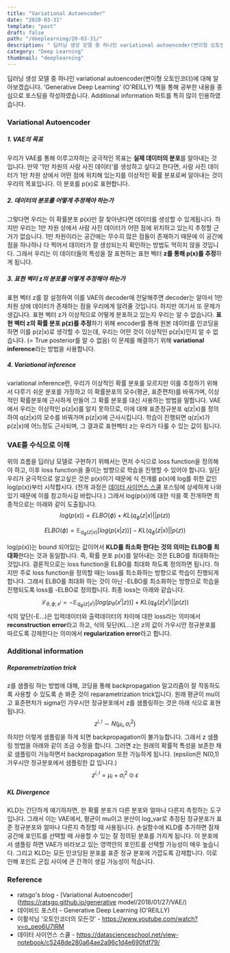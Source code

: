 ```yaml
---
title: "Variational Autoencoder"
date: "2020-03-31"
template: "post"
draft: false
path: "/deeplearning/20-03-31/"
description: " 딥러닝 생성 모델 중 하나인 variational autoencoder(변이형 오토인코더)에 대해 알아보겠습니다. 'Generative Deep Learning' (O'REILLY) 책을 통해 공부한 내용을 중심으로 포스팅을 작성하였습니다. Additional information 파트를 특히 많이 인용하였습니다."
category: "Deep Learning"
thumbnail: "deeplearning"
---
```


 딥러닝 생성 모델 중 하나인 variational autoencoder(변이형 오토인코더)에 대해 알아보겠습니다. 'Generative Deep Learning' (O'REILLY) 책을 통해 공부한 내용을 중심으로 포스팅을 작성하였습니다. Additional information 파트를 특히 많이 인용하였습니다. 

### Variational Autoencoder

##### 1. VAE의 목표 

 우리가 VAE를 통해 이루고자하는 궁극적인 목표는 **실제 데이터의 분포**를 알아내는 것 입니다. 만약 '1만 차원의 사람 사진 데이터'를 생성하고 싶다고 한다면, 사람 사진 데이터가 1만 차원 상에서 어떤 점에 위치해 있는지를 이상적인 확률 분포로써 알아내는 것이 우리의 목표입니다. 이 분포를 p(x)로 표현합니다.

##### 2. 데이터의 분포를 어떻게 추정해야 하는가 

 그렇다면 우리는 이 확률분포 p(x)만 잘 찾아낸다면 데이터를 생성할 수 있게됩니다. 하지만 우리는 1만 차원 상에서 사람 사진 데이터가 어떤 점에 위치하고 있는지 추정할 근거가 없습니다. 1만 차원이라는 공간에는 무수히 많은 점들이 존재하기 때문에 이 공간에 점을 하나하나 다 찍어서 데이터가 잘 생성되는지 확인하는 방법도 먹히지 않을 것입니다. 그래서 우리는 이 데이터들의 특성을 잘 표현하는 표현 벡터 **z를 통해 p(x)를 추정**하게 됩니다.  

##### 3. 표현 벡터 z의 분포를 어떻게 추정해야 하는가

 표현 벡터 z를 잘 설정하여 이를 VAE의 decoder에 전달해주면 decoder는 알아서 1만 차원 상에 데이터가 존재하는 점을 우리에게 알려줄 것입니다. 하지만 여기서 또 문제가 생깁니다. 표현 벡터 z가 이상적으로 어떻게 분포하고 있는지 우리는 알 수 없습니다. **표현 벡터 z의 확률 분포 p(z)를 추정**하기 위해 encoder를 통해 원본 데이터를 인코딩을 하면 이를 p(z|x)로 생각할 수 있는데, 우리는 어떤 것이 이상적인 p(z|x)인지 알 수 없습니다. (= True posterior를 알 수 없음) 이 문제를 해결하기 위해 **variational inference**라는 방법을 사용합니다. 

##### 4. Variational inference

 variational inference란, 우리가 이상적인 확률 분포를 모르지만 이를 추정하기 위해서 다루기 쉬운 분포를 가정하고 이 확률분포의 모수(평균, 표준편차)를 바꿔가며, 이상적인 확률분포에 근사하게 만들어 그 확률 분포를 대신 사용하는 방법을 말합니다. VAE에서 우리는 이상적인 p(z|x)를 알지 못하므로, 이에 대해 표준정규분포 q(z|x)를 정의하여 q(z|x)의 모수를 바꿔가며 p(z|x)에 근사시킵니다. 학습이 진행되면 q(z|x)가 p(z|x)에 어느정도 근사되며, 그 결과로 표현벡터 z는 우리가 다룰 수 있는 값이 됩니다.

### VAE를 수식으로 이해

 위의 흐름을 딥러닝 모델로 구현하기 위해서는 먼저 수식으로 loss function을 정의해야 하고, 이후 loss function을 줄이는 방향으로 학습을 진행할 수 있어야 합니다. 일단 우리가 궁극적으로 알고싶은 것은 p(x)이기 때문에 식 전개를 p(x)에 log를 취한 값인 log(p(x))부터 시작합시다. (전개 과정은 [데이터 사이언스 스쿨](https://datascienceschool.net/view-notebook/c5248de280a64ae2a96c1d4e690fdf79/) 포스팅에 상세하게 나와있기 때문에 이를 참고하시길 바랍니다.) 그래서 log(p(x))에 대한 식을 쭉 전개하면 최종적으로는 아래와 같이 도출됩니다. 
$$
log(p(x))=ELBO(\phi)+KL(q_{\phi}(z|x)||p(z))
$$

$$
ELBO(\phi)=\mathbb{E}_{q_{\phi}(z|x)}[log(p(x|z))]-KL(q_{\phi}(z|x)||p(z))
$$

 log(p(x))는 bound 되어있는 값이어서 **KLD를 최소화 한다는 것의 의미는 ELBO를 최대화**한다는 것과 동일합니다. 즉, 확률 분포 p(x)를 알아내는 것은 ELBO를 최대화하는 것입니다. 결론적으로는 loss function을 ELBO를 최대화 하도록 정의하면 됩니다. 하지만 주로 loss function을 정의할 때는 loss를 최소화하는 방향으로 학습이 진행되게 합니다. 그래서 ELBO를 최대화 하는 것이 아닌 -ELBO를 최소화하는 방향으로 학습을 진행되도록 loss를 -ELBO로 정의합니다. 최종 loss는 아래와 같습니다.
$$
\mathcal L_{\theta,\phi;x^i}=-\mathbb E_{q_{\phi}(z|x^i)}[log(p_{\theta}(x^i|z))]+KL(q_{\phi}(z|x^i)||p(z))
$$
 식의 앞단(-E...)은 입력데이터와 출력데이터의 차이에 대한 loss라는 의미에서 **reconstruction error**라고 하고, 식의 뒷단(KL...)은 z의 값이 가우시안 정규분포를 따르도록 강제한다는 의미에서 **regularization error**라고 합니다. 

### Additional information

##### Reparametrization trick 

 z를 샘플링 하는 방법에 대해, 코딩을 통해 backpropagation 알고리즘이 잘 작동하도록 사용할 수 있도록 손 봐준 것이 reparametrization trick입니다. 원래 평균이 mu이고 표준편차가 sigma인 가우시안 정규분포에서 z를 샘플링하는 것은 아래 식으로 표현됩니다.
$$
z^{i,l}\sim N(\mu_i,\sigma_i^2)
$$
 하지만 이렇게 샘플링을 하게 되면 backpropagation이 불가능합니다. 그래서 z 샘플링 방법을 아래와 같이 조금 수정을 합니다. 그러면 z는 원래의 확률적 특성을 보존한 채로 샘플링이 가능하면서 backpropagation 또한 가능하게 됩니다. (epsilon은 N(0,1) 가우시안 정규분포에서 샘플링한 값 입니다.)
$$
z^{i,l}= \mu_i + \sigma_i^2 \odot \epsilon
$$

##### KL Divergence

 KLD는 간단하게 얘기하자면, 한 확률 분포가 다른 분포와 얼마나 다른지 측정하는 도구입니다. 그래서 이는 VAE에서, 평균이 mu이고 분산이 log_var로 추정된 정규분포가 표준 정규분포와 얼마나 다른지 측정할 때 사용됩니다. 손실함수에 KLD를 추가하면 잠재공간에 포인트를 선택할 때 사용할 수 있는 잘 정의된 분포를 가지게 됩니다. 이 분포에서 샘플링 하면 VAE가 바라보고 있는 영역안의 포인트를 선택할 가능성이 매우 높습니다. 그리고 KLD는 모든 인코딩된 분포를 표준 정규 분포에 가깝도록 강제합니다. 이로 인해 포인트 군집 사이에 큰 간격이 생길 가능성이 적습니다.

### Reference

- ratsgo's blog - [Variational Autoencoder](https://ratsgo.github.io/generative model/2018/01/27/VAE/)
- 데이비드 포스터 - Generative Deep Learning (O'REILLY)
- 이활석님 '오토인코더의 모든것' - https://www.youtube.com/watch?v=o_peo6U7IRM
- 데이터 사이언스 스쿨 - https://datascienceschool.net/view-notebook/c5248de280a64ae2a96c1d4e690fdf79/